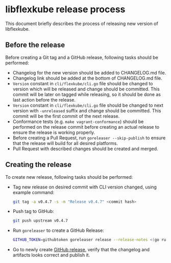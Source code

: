 # libflexkube release process

This document briefly describes the process of releasing new version of libflexkube.

## Before the release

Before creating a Git tag and a GitHub release, following tasks should be performed:

- Changelog for the new version should be added to CHANGELOG.md file.
- Changelog link should be added at the bottom of CHANGELOG.md file.
- `Version` constant in `cli/flexkube/cli.go` file should be changed to version which will be released and change should be committed. This commit will be later on tagged while releasing, so it should be done as last action before the release.
- `Version` constant in `cli/flexkube/cli.go` file should be changed to next version with `-unreleased` suffix and change should be committed. This commit will be the first commit of the next release.
- Conformance tests (e.g. `make vagrant-conformance`) should be performed on the release commit before creating an actual release to ensure the release is working properly.
- Before creating a Pull Request, run `goreleaser --skip-publish` to ensure that the release will build for all desired platforms.
- Pull Request with described changes should be created and merged.

## Creating the release

To create new release, following tasks should be performed:

- Tag new release on desired commit with CLI version changed, using example command:

  ```sh
  git tag -a v0.4.7 -s -m "Release v0.4.7" <commit hash>
  ```

- Push tag to GitHub:

  ```sh
  git push upstream v0.4.7
  ```

- Run `goreleaser` to create a GitHub Release:

  ```sh
  GITHUB_TOKEN=githubtoken goreleaser release --release-notes <(go run github.com/rcmachado/changelog show 0.4.7)
  ```

- Go to newly create [GitHub release](https://github.com/flexkube/libflexkube/releases/tag/v0.4.7), verify that the changelog and artifacts looks correct and publish it.

